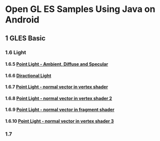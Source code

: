 # Open GL ES Samples Using Java on Android

## 1    GLES Basic
### 1.6    Light
#### 1.6.5    [Point Light - Ambient, Diffuse and Specular](https://github.com/zoozooll/glsamples/tree/master/sample1_6_5)
#### 1.6.6    [Diractional Light](https://github.com/zoozooll/glsamples/tree/master/sample1_6_6)
#### 1.6.7    [Point Light - normal vector in vertex shader](https://github.com/zoozooll/glsamples/tree/master/sample1_6_7)
#### 1.6.8    [Point Light - normal vector in vertex shader 2](https://github.com/zoozooll/glsamples/tree/master/sample1_6_8)
#### 1.6.9    [Point Light - normal vector in fragment shader](https://github.com/zoozooll/glsamples/tree/master/sample1_6_9)
#### 1.6.10    [Point Light - normal vector in vertex shader 3](https://github.com/zoozooll/glsamples/tree/master/sample1_6_10)

### 1.7 
<!--stackedit_data:
eyJwcm9wZXJ0aWVzIjoidGl0bGU6IGdsc2FtcGxlXG5hdXRob3
I6IEFhcm9uIExlZVxudGFnczogJ2FuZHJvaWQsb3BlbmdsZXMn
XG4iLCJoaXN0b3J5IjpbOTQxMTAzOTY0LC0xNjc1Njk5OTY1XX
0=
-->